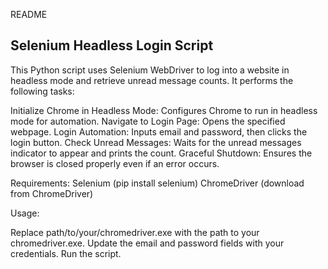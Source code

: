 README
## Selenium Headless Login Script
This Python script uses Selenium WebDriver to log into a website in headless mode and retrieve unread message counts. It performs the following tasks:

Initialize Chrome in Headless Mode: Configures Chrome to run in headless mode for automation.
Navigate to Login Page: Opens the specified webpage.
Login Automation: Inputs email and password, then clicks the login button.
Check Unread Messages: Waits for the unread messages indicator to appear and prints the count.
Graceful Shutdown: Ensures the browser is closed properly even if an error occurs.

Requirements:
Selenium (pip install selenium)
ChromeDriver (download from ChromeDriver)

Usage:

Replace path/to/your/chromedriver.exe with the path to your chromedriver.exe.
Update the email and password fields with your credentials.
Run the script.
